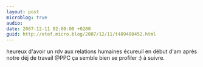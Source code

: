 ```yaml
---
layout: post
microblog: true
audio: 
date: 2007-12-11 02:00:00 +0200
guid: http://xtof.micro.blog/2007/12/11/t489480452.html
---
```

heureux d'avoir un rdv aux relations humaines écureuil en début d'am après notre déj de travail @PPC ça semble bien se profiler :) à suivre.
